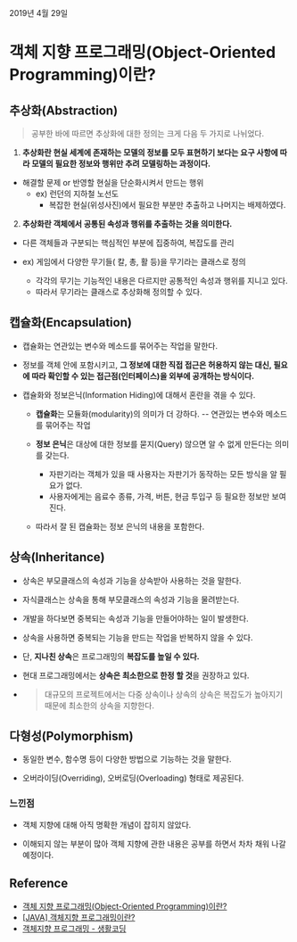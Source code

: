 2019년 4월 29일

# 객체 지향 프로그래밍(Object-Oriented Programming)이란?

## 추상화(Abstraction)

> 공부한 바에 따르면 추상화에 대한 정의는 크게 다음 두 가지로 나뉘었다.

1. **추상화란 현실 세계에 존재하는 모델의 정보를 모두 표현하기 보다는 요구 사항에 따라 모델의 필요한 정보와 행위만 추려 모델링하는 과정이다.**

- 해결할 문제 or 반영할 현실을 단순화시켜서 만드는 행위
  - ex) 런던의 지하철 노선도
    - 복잡한 현실(위성사진)에서 필요한 부분만 추출하고 나머지는 배제하였다.

2. **추상화란 객체에서 공통된 속성과 행위를 추출하는 것을 의미한다.**

- 다른 객체들과 구분되는 핵심적인 부분에 집중하여, 복잡도를 관리

- ex) 게임에서 다양한 무기들( 칼, 총, 활 등)을 무기라는 클래스로 정의
  - 각각의 무기는 기능적인 내용은 다르지만 공통적인 속성과 행위를 지니고 있다.
  - 따라서 무기라는 클래스로 추상화해 정의할 수 있다.


## 캡슐화(Encapsulation)

- 캡슐화는 연관있는 변수와 메소드를 묶어주는 작업을 말한다.

- 정보를 객체 안에 포함시키고, **그 정보에 대한 직접 접근은 허용하지 않는 대신, 필요에 따라 확인할 수 있는 접근점(인터페이스)을 외부에 공개하는 방식이다.** 

- 캡슐화와 정보은닉(Information Hiding)에 대해서 혼란을 겪을 수 있다.
  -  **캡슐화**는 모듈화(modularity)의 의미가 더 강하다. -- 연관있는 변수와 메소드를 묶어주는 작업

  - **정보 은닉**은 대상에 대한 정보를 묻지(Query) 않으면 알 수 없게 만든다는 의미를 갖는다.
    - 자판기라는 객체가 있을 때 사용자는 자판기가 동작하는 모든 방식을 알 필요가 없다.
    - 사용자에게는 음료수 종류, 가격, 버튼, 현금 투입구 등 필요한 정보만 보여진다.

  - 따라서 잘 된 캡슐화는 정보 은닉의 내용을 포함한다.

## 상속(Inheritance)

-  상속은 부모클래스의 속성과 기능을 상속받아 사용하는 것을 말한다.

- 자식클래스는 상속을 통해 부모클래스의 속성과 기능을 물려받는다.

- 개발을 하다보면 중복되는 속성과 기능을 만들어야하는 일이 발생한다.

- 상속을 사용하면 중복되는 기능을 만드는 작업을 반복하지 않을 수 있다.

- 단, **지나친 상속**은 프로그래밍의 **복잡도를 높일 수 있다.**

- 현대 프로그래밍에서는 **상속은 최소한으로 한정 할 것**을 권장하고 있다.

- > 대규모의 프로젝트에서는 다중 상속이나 상속의 상속은 복잡도가 높아지기 때문에 최소한의 상속을 지향한다.

## 다형성(Polymorphism)

- 동일한 변수, 함수명 등이 다양한 방법으로 기능하는 것을 말한다.

- 오버라이딩(Overriding), 오버로딩(Overloading) 형태로 제공된다.



### 느낀점

- 객체 지향에 대해 아직 명확한 개념이 잡히지 않았다.

- 이해되지 않는 부분이 많아 객체 지향에 관한 내용은 공부를 하면서 차차 채워 나갈 예정이다.





## Reference

- [객체 지향 프로그래밍(Object-Oriented Programming)이란?](https://nesoy.github.io/articles/2018-05/Object-Oriented-Programming)
- [[JAVA] 객체지향 프로그래밍이란?](https://gangnam-americano.tistory.com/15)
- [객체지향 프로그래밍 - 생활코딩](https://opentutorials.org/course/743/6553)